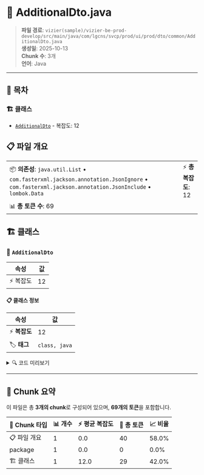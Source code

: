 # 📄 AdditionalDto.java

> **파일 경로**: `vizier(sample)/vizier-be-prod-develop/src/main/java/com/lgcns/svcp/prod/ui/prod/dto/common/AdditionalDto.java`  
> **생성일**: 2025-10-13  
> **Chunk 수**: 3개  
> **언어**: Java
---

## 📑 목차

### 🏗️ 클래스
- [`AdditionalDto`](#class-additionaldto) - 복잡도: 12

## 📋 파일 개요

| | |
|--|--|
| 📦 **의존성**: `java.util.List` • `com.fasterxml.jackson.annotation.JsonIgnore` • `com.fasterxml.jackson.annotation.JsonInclude` • `lombok.Data` | ⚡ **총 복잡도**: 12 |
| 📊 **총 토큰 수**: 69 |  |



## 🏗️ 클래스

### <a id="class-additionaldto"></a>🎯 `AdditionalDto`

| 속성 | 값 |
|------|----|
| ⚡ 복잡도 | 12 |



#### 📋 클래스 정보

| 속성 | 값 |
|------|----|
| ⚡ **복잡도** | 12 || 📍 **라인 범위** | 11-11 |
| 🏷️ **태그** | `class, java` |

<details>
<summary>🔍 코드 미리보기</summary>

```java
public class AdditionalDto {
	@JsonIgnore
	private String prodUuid;
	private String attrUuid;
	private String attrNm;
	private String attrVal;
	@JsonInclude(JsonInclude.Include.NON_NULL)
	private String attrDescription;
	private String fieldType;
	@JsonInclude(JsonInclude.Include.NON_NULL)
	private List<Attribute> selectOptions;

}...
```

**Chunk 정보**
- 🆔 **ID**: `ee657114ee88`
- 📍 **라인**: 11-11
- 📊 **토큰**: 29
- 🏷️ **태그**: `class, java`

</details>

---





## 🧩 Chunk 요약

이 파일은 총 **3개의 chunk**로 구성되어 있으며, **69개의 토큰**을 포함합니다.

| 🧩 Chunk 타입 | 📊 개수 | ⚡ 평균 복잡도 | 📝 총 토큰 | 📈 비율 |
|---------------|--------|-------------|----------|--------|
| 📋 파일 개요 | 1 | 0.0 | 40 | 58.0% |
| package | 1 | 0.0 | 0 | 0.0% |
| 🏗️ 클래스 | 1 | 12.0 | 29 | 42.0% |


